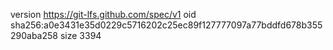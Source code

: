 version https://git-lfs.github.com/spec/v1
oid sha256:a0e3431e35d0229c5716202c25ec89f127777097a77bddfd678b355290aba258
size 3394
